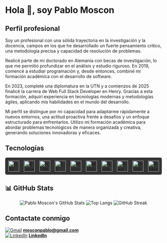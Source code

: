 # Hola 👋, soy Pablo Moscon 

## Perfil profesional 

Soy un profesional con una sólida trayectoria en la investigación y la docencia, campos en los que he desarrollado un fuerte pensamiento crítico, una metodología precisa y capacidad de resolución de problemas.

Realicé parte de mi doctorado en Alemania con becas de investigación, lo que me permitió profundizar en el análisis y estudio riguroso. En 2019, comencé a estudiar programación y, desde entonces, combiné mi formación académica con el desarrollo de software.

En 2023, completé una diplomatura en la UTN y a comienzos de 2025 finalicé la carrera de Web Full Stack Developer en Henry. Gracias a esta formación, adquirí experiencia en tecnologías modernas y metodologías ágiles, aplicando mis habilidades en el mundo del desarrollo.

Mi perfil se distingue por mi capacidad para adaptarme rápidamente a nuevos entornos, una actitud proactiva frente a desafíos y un enfoque estructurado para enfrentarlos. Utilizo mi formación académica para abordar problemas tecnológicos de manera organizada y creativa, generando soluciones innovadoras y eficaces.


## Tecnologías

<div style="display: flex; gap: 15px; background-color: #333; padding: 10px; border-radius: 5px; align-items: center;">
  <!-- Icons8 -->
  <img src="https://img.icons8.com/color/48/css3.png" alt="CSS logo" width="35" height="35">
  <img src="https://cdn.jsdelivr.net/npm/simple-icons@v4/icons/express.svg" alt="Express logo" width="35" height="35">
  <img src="https://img.icons8.com/color/48/html-5.png" alt="HTML logo" width="35" height="35">
  <img src="https://img.icons8.com/color/48/javascript.png" alt="JS logo" width="35" height="35">
  <img src="https://img.icons8.com/color/48/mongodb.png" alt="Mongo logo" width="35" height="35">
  <img src="https://img.icons8.com/color/48/mysql.png" alt="MySQL logo" width="35" height="35">
  <img src="https://img.icons8.com/color/48/nodejs.png" alt="Node logo" width="35" height="35">
  <img src="https://img.icons8.com/color/48/nestjs.png" alt="Nest logo" width="35" height="35">
  <img src="https://img.icons8.com/color/48/docker.png" alt="Docker logo" width="35" height="35">
  <img src="https://img.icons8.com/color/48/postgreesql.png" alt="Postgres logo" width="35" height="35">

</div>


## 📊 GitHub Stats

<div align="center">
  <img src="https://github-readme-stats.vercel.app/api?username=tu_usuario&show_icons=true&theme=dark" alt="Pablo Moscon's GitHub Stats" />
  <img src="https://github-readme-stats.vercel.app/api/top-langs/?username=tu_usuario&layout=compact&theme=dark" alt="Top Langs" />
  <img src="https://github-readme-streak-stats.herokuapp.com/?user=tu_usuario&theme=dark" alt="GitHub Streak" />
</div>

## Contactate conmigo 

[![Gmail](https://img.icons8.com/color/32/000000/gmail-new.png)](mailto:mosconpablo@gmail.com)  [**mosconpablo@gmail.com**](mailto:mosconpablo@gmail.com)  
[![LinkedIn](https://img.icons8.com/color/32/000000/linkedin.png)](https://www.linkedin.com/in/pablo-mosc%C3%B3n-7990142b0/)  [**LinkedIn**](https://www.linkedin.com/in/pablo-mosc%C3%B3n-7990142b0/)



